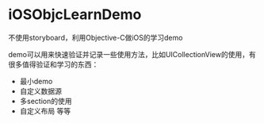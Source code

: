 # iOSObjcLearnDemo
不使用storyboard，利用Objective-C做iOS的学习demo

demo可以用来快速验证并记录一些使用方法，比如UICollectionView的使用，有很多值得验证和学习的东西：
* 最小demo
* 自定义数据源
* 多section的使用
* 自定义布局
等等

